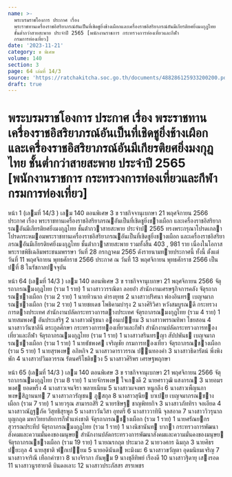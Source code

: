 ```yaml
---
name: >-
  พระบรมราชโองการ ประกาศ เรื่อง
  พระราชทานเครื่องราชอิสริยาภรณ์อันเป็นที่เชิดชูยิ่งช้างเผือกและเครื่องราชอิสริยาภรณ์อันมีเกียรติยศยิ่งมงกุฎไทย
  ชั้นต่ำกว่าสายสะพาย ประจำปี 2565 [พนักงานราชการ กระทรวงการท่องเที่ยวและกีฬา
  กรมการท่องเที่ยว]
date: '2023-11-21'
category: ข พิเศษ
volume: 140
section: 3
page: 64 เล่มที่ 14/3
source: 'https://ratchakitcha.soc.go.th/documents/488286125933200200.pdf'
draft: true
---
```


# พระบรมราชโองการ ประกาศ เรื่อง พระราชทานเครื่องราชอิสริยาภรณ์อันเป็นที่เชิดชูยิ่งช้างเผือกและเครื่องราชอิสริยาภรณ์อันมีเกียรติยศยิ่งมงกุฎไทย ชั้นต่ำกว่าสายสะพาย ประจำปี 2565 [พนักงานราชการ กระทรวงการท่องเที่ยวและกีฬา กรมการท่องเที่ยว]

หน้า 1 (เลมที่ 14/3 ) เลม 140 ตอนพิเศษ 3 ข ราชกิจจานุเบกษา 21 พฤศจิกายน 2566 ประกาศ เรื่อง พระราชทานเครื่องราชอิสริยาภรณอันเป็นที่เชิดชูยิ่งชางเผือก และเครื่องราชอิสริยาภรณอันมีเกียรติยศยิ่งมงกุฎไทย ชั้นต่ํากวาสายสะพาย ประจําป 2565 ทรงพระกรุณาโปรดเกลาโปรดกระหมอมพระราชทานเครื่องราชอิสริยาภรณอันเป็นที่เชิดชูยิ่งชางเผือก และเครื่องราชอิสริยาภรณอันมีเกียรติยศยิ่งมงกุฎไทย ชั้นต่ํากวาสายสะพาย รวมทั้งสิ้น 403 , 981 ราย เนื่องในโอกาสพระราชพิธีเฉลิมพระชนมพรรษา วันที่ 28 กรกฎาคม 2565 ดังรายนามทายประกาศนี้ ทั้งนี้ ตั้งแต่วันที่ 11 พฤศจิกายน พุทธศักราช 2566 ประกาศ ณ วันที่ 13 พฤศจิกายน พุทธศักราช 2566 เป็นปที่ 8 ในรัชกาลปจจุบัน

หน้า 64 (เลมที่ 14/3 ) เลม 140 ตอนพิเศษ 3 ข ราชกิจจานุเบกษา 21 พฤศจิกายน 2566 จัตุรถาภรณมงกุฎไทย (รวม 1 ราย) 1 นางสาววรรณิตา ลอยอ่ํา สํานักงานเศรษฐกิจการคลัง จัตุรถาภรณชางเผือก (รวม 2 ราย) 1 นายทิวนาถ ดํารงยุทธ 2 นางสาวปริศนา ฟองอินทร เบญจมาภรณชางเผือก (รวม 2 ราย) 1 นายชยเดช โพธิคามบํารุง 2 นางศิริวิศา หวังสมบูรณดี กระทรวงการตางประเทศ สํานักงานปลัดกระทรวงการตางประเทศ จัตุรถาภรณมงกุฎไทย (รวม 4 ราย) 1 นายสมพงศ อันประเสริฐ 2 นางสาวณัฐชนา ออนเปยม 3 นางสาวพรรณทิพา ไชยสอน 4 นางสาววันซาลีนี ตระกูลศึกษา กระทรวงการทองเที่ยวและกีฬา สํานักงานปลัดกระทรวงการทองเที่ยวและกีฬา จัตุรถาภรณมงกุฎไทย (รวม 1 ราย) 1 นางสาวสรินทรญา สัปปพันธ เบญจมาภรณชางเผือก (รวม 1 ราย) 1 นายธัชพงศ เจริญชัย กรมการทองเที่ยว จัตุรถาภรณชางเผือก (รวม 5 ราย) 1 นายสุรพงษ อภิหกิจ 2 นางสาวดาราวรรณ ปนทองคํา 3 นางสาวธิดารัตน์ พึ่งพิงพัก 4 นางสาวปวิมลวรรณ รัตนศรีโชติชวง 5 นางสาวศิริพร เศรษฐพฤกษา

หน้า 65 (เลมที่ 14/3 ) เลม 140 ตอนพิเศษ 3 ข ราชกิจจานุเบกษา 21 พฤศจิกายน 2566 จัตุรถาภรณมงกุฎไทย (รวม 8 ราย) 1 นายจักรพงษ ใจเกงดี 2 นายศราวุฒิ แสงกรณ 3 นายอมรพงศ ยอดพริ้ง 4 นางสาวเจนจิรา พลายเนียม 5 นางสาวผจงพร หนูกลึง 6 นางสาวเพ็ญนภา พงษสิฏานนท 7 นางสาวภวรัญชน ภูสกุล 8 นางสาวสุนีย บาเปย เบญจมาภรณชางเผือก (รวม 7 ราย) 1 นายวรุณ สามารถสิริ 2 นายรชิษฐ ชาญพิทยกิจ 3 นางสาวภัททิรา จอเอียด 4 นางสาวณัฏฐภัค วิสุทธิสุรพูล 5 นางสาววันวิสา อุทตรี 6 นางสาววาทินี จุลสอาด 7 นางสาววิวรุนาถ บุญกฤต มหาวิทยาลัยการกีฬาแห่งชาติ จัตุรถาภรณชางเผือก (รวม 1 ราย) 1 นายศรัณยกร สุวรรณประทีป จัตุรถาภรณมงกุฎไทย (รวม 1 ราย) 1 นางนิชานันท บากา กระทรวงการพัฒนาสังคมและความมั่นคงของมนุษย สํานักงานปลัดกระทรวงการพัฒนาสังคมและความมั่นคงของมนุษย จัตุรถาภรณชางเผือก (รวม 19 ราย) 1 นายณรกฤต ประมวล 2 นายวงศกร ฉิมกุล 3 นายศิธร ปยะกุล 4 นายสุชาติ ฟกเปยม 5 นายอดินันต หะมิงมะ 6 นางสาวขวัญตา อุดมนิยมเจริญ 7 นางสาวจาริณี เทือกคําซาว 8 นางจิราภา กันพุม 9 นางชุลีทิพย์ เรืองดี 10 นางสาวฐิดายุ เสงรอด 11 นางสาวนูรฮายาตี บินดอเลาะ 12 นางสาวประภัสสร สรรเพชร
